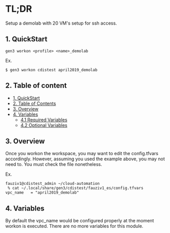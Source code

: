 # TL;DR

Setup a demolab with 20 VM's setup for ssh access.

## 1. QuickStart

```
gen3 workon <profile> <name>_demolab
```

Ex.
```
$ gen3 workon cdistest april2019_demolab
```

## 2. Table of content

- [1. QuickStart](#1-quickstart)
- [2. Table of Contents](#2-table-of-contents)
- [3. Overview](#3-overview)
- [4. Variables](#4-variables)
  - [4.1 Required Variables](#41-required-variables)
  - [4.2 Optional Variables](#42-optional-variables)



## 3. Overview

Once you workon the workspace, you may want to edit the config.tfvars accordingly. However, assuming you used the example above, you may not need to. You must check the file nonetheless.

Ex.
```
fauziv1@cdistest_admin ~/cloud-automation
 % cat ~/.local/share/gen3/cdistest/fauziv1_es/config.tfvars
vpc_name   = "april2019_demolab"
```

## 4. Variables

By default the vpc_name would be configured properly at the moment workon is executed. There are no more variables for this module.

